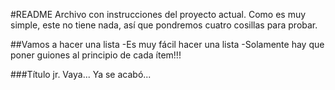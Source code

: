 #README
Archivo con instrucciones del proyecto actual. Como es muy simple, este no tiene nada, así que pondremos cuatro cosillas para probar.

##Vamos a hacer una lista
-Es muy fácil hacer una lista
-Solamente hay que poner guiones al principio de cada ítem!!!

###Título jr.
Vaya... Ya se acabó...
